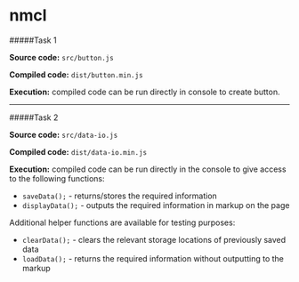 # nmcl

#####Task 1

**Source code:** ```src/button.js```

**Compiled code:** ```dist/button.min.js```

**Execution:** compiled code can be run directly in console to create button.

---

#####Task 2

**Source code:** ```src/data-io.js```

**Compiled code:** ```dist/data-io.min.js```

**Execution:** compiled code can be run directly in the console to give access to the following functions:

* ```saveData();``` - returns/stores the required information
* ```displayData();``` - outputs the required information in markup on the page

Additional helper functions are available for testing purposes:
* ```clearData();``` - clears the relevant storage locations of previously saved data
* ```loadData();``` - returns the required information without outputting to the markup
